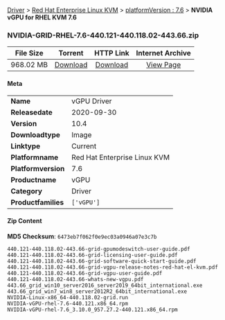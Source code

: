 
[Driver](/README.md)  >  [Red Hat Enterprise Linux KVM](/index/Driver/Red_Hat_Enterprise_Linux_KVM.md)  >  [platformVersion : 7.6](/index/Driver/Red_Hat_Enterprise_Linux_KVM/7.6.md)  >  **NVIDIA vGPU for RHEL KVM 7.6**


### NVIDIA-GRID-RHEL-7.6-440.121-440.118.02-443.66.zip

| **File Size** | **Torrent**  | **HTTP Link** | **Internet Archive** |
|:-------------:|:------------:|:-------------:|:--------------------:|
| 968.02 MB |  [Download](https://archive.org/download/nvgpu_NVIDIA-GRID-RHEL-7.6-440.121-440.118.02-443.66.zip/nvgpu_NVIDIA-GRID-RHEL-7.6-440.121-440.118.02-443.66.zip_archive.torrent)       | [Download](https://archive.org/compress/nvgpu_NVIDIA-GRID-RHEL-7.6-440.121-440.118.02-443.66.zip) | [View Page](https://archive.org/details/nvgpu_NVIDIA-GRID-RHEL-7.6-440.121-440.118.02-443.66.zip)       |

#### Meta

<table>
<tr><td><strong>Name</strong></td><td>vGPU Driver</td></tr>
<tr><td><strong>Releasedate</strong></td><td>2020-09-30</td></tr>
<tr><td><strong>Version</strong></td><td>10.4</td></tr>
<tr><td><strong>Downloadtype</strong></td><td>Image</td></tr>
<tr><td><strong>Linktype</strong></td><td>Current</td></tr>
<tr><td><strong>Platformname</strong></td><td>Red Hat Enterprise Linux KVM</td></tr>
<tr><td><strong>Platformversion</strong></td><td>7.6</td></tr>
<tr><td><strong>Productname</strong></td><td>vGPU</td></tr>
<tr><td><strong>Category</strong></td><td>Driver</td></tr>
<tr><td><strong>Productfamilies</strong></td><td><code>['vGPU']</code></td></tr>
</table>

#### Zip Content

**MD5 Checksum**: `6473eb7f062f0e9ec03a0946a07e3c7b`

```text
440.121-440.118.02-443.66-grid-gpumodeswitch-user-guide.pdf
440.121-440.118.02-443.66-grid-licensing-user-guide.pdf
440.121-440.118.02-443.66-grid-software-quick-start-guide.pdf
440.121-440.118.02-443.66-grid-vgpu-release-notes-red-hat-el-kvm.pdf
440.121-440.118.02-443.66-grid-vgpu-user-guide.pdf
440.121-440.118.02-443.66-whats-new-vgpu.pdf
443.66_grid_win10_server2016_server2019_64bit_international.exe
443.66_grid_win7_win8_server2012R2_64bit_international.exe
NVIDIA-Linux-x86_64-440.118.02-grid.run
NVIDIA-vGPU-rhel-7.6-440.121.x86_64.rpm
NVIDIA-vGPU-rhel-7.6_3.10.0_957.27.2-440.121.x86_64.rpm
```
